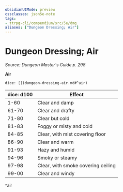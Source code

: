 ```yaml
---
obsidianUIMode: preview
cssclasses: json5e-note
tags:
- ttrpg-cli/compendium/src/5e/dmg
aliases: ["Dungeon Dressing; Air"]
---
```

# Dungeon Dressing; Air
*Source: Dungeon Master's Guide p. 298* 

**Air**

`dice: [](dungeon-dressing-air.md#^air)`

| dice: d100 | Effect |
|------------|--------|
| 1-60 | Clear and damp |
| 61-70 | Clear and drafty |
| 71-80 | Clear but cold |
| 81-83 | Foggy or misty and cold |
| 84-85 | Clear, with mist covering floor |
| 86-90 | Clear and warm |
| 91-93 | Hazy and humid |
| 94-96 | Smoky or steamy |
| 97-98 | Clear, with smoke covering ceiling |
| 99-00 | Clear and windy |
^air